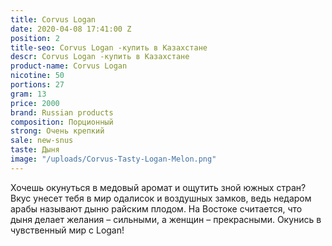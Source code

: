 ```yaml
---
title: Corvus Logan
date: 2020-04-08 17:41:00 Z
position: 2
title-seo: Corvus Logan -купить в Казахстане
descr: Corvus Logan -купить в Казахстане
product-name: Corvus Logan
nicotine: 50
portions: 27
gram: 13
price: 2000
brand: Russian products
composition: Порционный
strong: Очень крепкий
sale: new-snus
taste: Дыня
image: "/uploads/Corvus-Tasty-Logan-Melon.png"
---
```


Хочешь окунуться в медовый аромат и ощутить зной южных стран? Вкус унесет тебя в мир одалисок и воздушных замков, ведь недаром арабы называют дыню райским плодом. На Востоке считается, что дыня делает желания – сильными, а женщин – прекрасными. Окунись в чувственный мир с Logan!